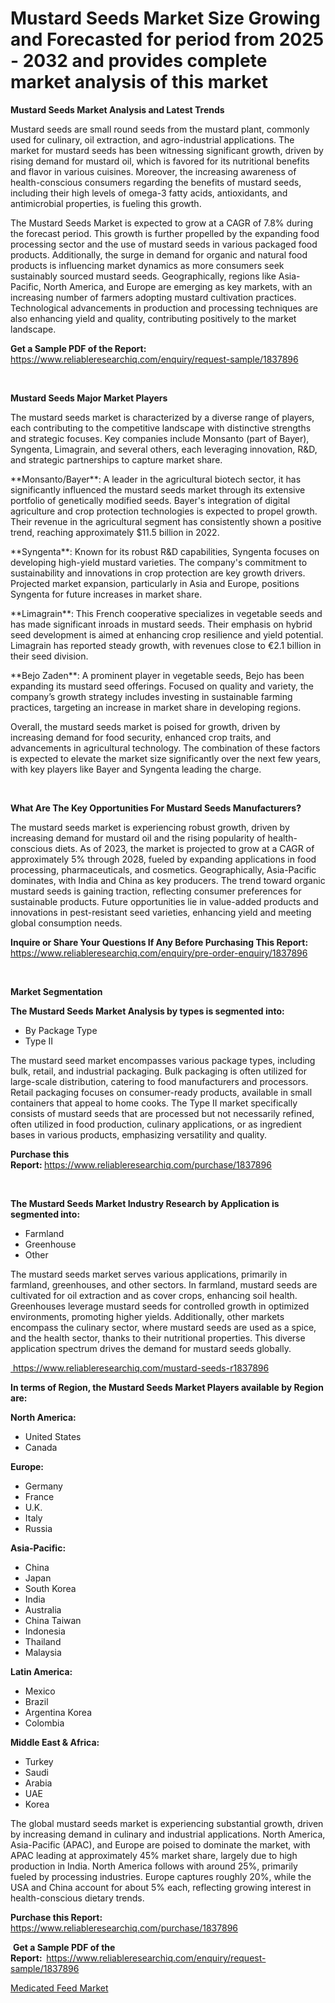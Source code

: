 <p><h1>Mustard Seeds Market Size Growing and Forecasted for period from 2025 - 2032 and provides complete market analysis of this market</h1></p><p><strong>Mustard Seeds Market Analysis and Latest Trends</strong></p>
<p><p>Mustard seeds are small round seeds from the mustard plant, commonly used for culinary, oil extraction, and agro-industrial applications. The market for mustard seeds has been witnessing significant growth, driven by rising demand for mustard oil, which is favored for its nutritional benefits and flavor in various cuisines. Moreover, the increasing awareness of health-conscious consumers regarding the benefits of mustard seeds, including their high levels of omega-3 fatty acids, antioxidants, and antimicrobial properties, is fueling this growth.</p><p>The Mustard Seeds Market is expected to grow at a CAGR of 7.8% during the forecast period. This growth is further propelled by the expanding food processing sector and the use of mustard seeds in various packaged food products. Additionally, the surge in demand for organic and natural food products is influencing market dynamics as more consumers seek sustainably sourced mustard seeds. Geographically, regions like Asia-Pacific, North America, and Europe are emerging as key markets, with an increasing number of farmers adopting mustard cultivation practices. Technological advancements in production and processing techniques are also enhancing yield and quality, contributing positively to the market landscape.</p></p>
<p><strong>Get a Sample PDF of the Report:&nbsp;</strong> <a href="https://www.reliableresearchiq.com/enquiry/request-sample/1837896?utm_campaign=2927&utm_medium=2&utm_source=Github&utm_content=ia&utm_term=30032025&utm_id=mustard-seeds">https://www.reliableresearchiq.com/enquiry/request-sample/1837896</a></p>
<p>&nbsp;</p>
<p><strong>Mustard Seeds Major Market Players</strong></p>
<p><p>The mustard seeds market is characterized by a diverse range of players, each contributing to the competitive landscape with distinctive strengths and strategic focuses. Key companies include Monsanto (part of Bayer), Syngenta, Limagrain, and several others, each leveraging innovation, R&D, and strategic partnerships to capture market share.</p><p>**Monsanto/Bayer**: A leader in the agricultural biotech sector, it has significantly influenced the mustard seeds market through its extensive portfolio of genetically modified seeds. Bayer's integration of digital agriculture and crop protection technologies is expected to propel growth. Their revenue in the agricultural segment has consistently shown a positive trend, reaching approximately $11.5 billion in 2022.</p><p>**Syngenta**: Known for its robust R&D capabilities, Syngenta focuses on developing high-yield mustard varieties. The company's commitment to sustainability and innovations in crop protection are key growth drivers. Projected market expansion, particularly in Asia and Europe, positions Syngenta for future increases in market share.</p><p>**Limagrain**: This French cooperative specializes in vegetable seeds and has made significant inroads in mustard seeds. Their emphasis on hybrid seed development is aimed at enhancing crop resilience and yield potential. Limagrain has reported steady growth, with revenues close to €2.1 billion in their seed division.</p><p>**Bejo Zaden**: A prominent player in vegetable seeds, Bejo has been expanding its mustard seed offerings. Focused on quality and variety, the company’s growth strategy includes investing in sustainable farming practices, targeting an increase in market share in developing regions.</p><p>Overall, the mustard seeds market is poised for growth, driven by increasing demand for food security, enhanced crop traits, and advancements in agricultural technology. The combination of these factors is expected to elevate the market size significantly over the next few years, with key players like Bayer and Syngenta leading the charge.</p></p>
<p>&nbsp;</p>
<p><strong>What Are The Key Opportunities For Mustard Seeds Manufacturers?</strong></p>
<p><p>The mustard seeds market is experiencing robust growth, driven by increasing demand for mustard oil and the rising popularity of health-conscious diets. As of 2023, the market is projected to grow at a CAGR of approximately 5% through 2028, fueled by expanding applications in food processing, pharmaceuticals, and cosmetics. Geographically, Asia-Pacific dominates, with India and China as key producers. The trend toward organic mustard seeds is gaining traction, reflecting consumer preferences for sustainable products. Future opportunities lie in value-added products and innovations in pest-resistant seed varieties, enhancing yield and meeting global consumption needs.</p></p>
<p><strong>Inquire or Share Your Questions If Any Before Purchasing This Report:</strong> <a href="https://www.reliableresearchiq.com/enquiry/pre-order-enquiry/1837896?utm_campaign=2927&utm_medium=2&utm_source=Github&utm_content=ia&utm_term=30032025&utm_id=mustard-seeds">https://www.reliableresearchiq.com/enquiry/pre-order-enquiry/1837896</a></p>
<p>&nbsp;</p>
<p><strong>Market Segmentation</strong></p>
<p><strong>The Mustard Seeds Market Analysis by types is segmented into:</strong></p>
<p><ul><li>By Package Type</li><li>Type II</li></ul></p>
<p><p>The mustard seed market encompasses various package types, including bulk, retail, and industrial packaging. Bulk packaging is often utilized for large-scale distribution, catering to food manufacturers and processors. Retail packaging focuses on consumer-ready products, available in small containers that appeal to home cooks. The Type II market specifically consists of mustard seeds that are processed but not necessarily refined, often utilized in food production, culinary applications, or as ingredient bases in various products, emphasizing versatility and quality.</p></p>
<p><strong>Purchase this Report:&nbsp;</strong><a href="https://www.reliableresearchiq.com/purchase/1837896?utm_campaign=2927&utm_medium=2&utm_source=Github&utm_content=ia&utm_term=30032025&utm_id=mustard-seeds">https://www.reliableresearchiq.com/purchase/1837896</a></p>
<p>&nbsp;</p>
<p><strong>The Mustard Seeds Market Industry Research by Application is segmented into:</strong></p>
<p><ul><li>Farmland</li><li>Greenhouse</li><li>Other</li></ul></p>
<p><p>The mustard seeds market serves various applications, primarily in farmland, greenhouses, and other sectors. In farmland, mustard seeds are cultivated for oil extraction and as cover crops, enhancing soil health. Greenhouses leverage mustard seeds for controlled growth in optimized environments, promoting higher yields. Additionally, other markets encompass the culinary sector, where mustard seeds are used as a spice, and the health sector, thanks to their nutritional properties. This diverse application spectrum drives the demand for mustard seeds globally.</p></p>
<p><a href="https://www.reliableresearchiq.com/mustard-seeds-r1837896?utm_campaign=2927&utm_medium=2&utm_source=Github&utm_content=ia&utm_term=30032025&utm_id=mustard-seeds">&nbsp;https://www.reliableresearchiq.com/mustard-seeds-r1837896</a></p>
<p><strong>In terms of Region, the Mustard Seeds Market Players available by Region are:</strong></p>
<p>
    <p> <strong> North America: </strong>
        <ul>
            <li>United States</li>
            <li>Canada</li>
        </ul>
        </p> 
    <p> <strong> Europe: </strong>
        <ul>
            <li>Germany</li>
            <li>France</li>
            <li>U.K.</li>
            <li>Italy</li>
            <li>Russia</li>
        </ul>
        </p> 
    <p> <strong> Asia-Pacific: </strong>
        <ul>
            <li>China</li>
            <li>Japan</li>
            <li>South Korea</li>
            <li>India</li>
            <li>Australia</li>
            <li>China Taiwan</li>
            <li>Indonesia</li>
            <li>Thailand</li>
            <li>Malaysia</li>
        </ul>
        </p> 
    <p> <strong> Latin America: </strong>
        <ul>
            <li>Mexico</li>
            <li>Brazil</li>
            <li>Argentina Korea</li>
            <li>Colombia</li>
        </ul>
        </p> 
    <p> <strong> Middle East & Africa: </strong>
        <ul>
            <li>Turkey</li>
            <li>Saudi</li>
            <li>Arabia</li>
            <li>UAE</li>
            <li>Korea</li>
        </ul>
    </p>
    </p>
<p><p>The global mustard seeds market is experiencing substantial growth, driven by increasing demand in culinary and industrial applications. North America, Asia-Pacific (APAC), and Europe are poised to dominate the market, with APAC leading at approximately 45% market share, largely due to high production in India. North America follows with around 25%, primarily fueled by processing industries. Europe captures roughly 20%, while the USA and China account for about 5% each, reflecting growing interest in health-conscious dietary trends.</p></p>
<p><strong>Purchase this Report: </strong><a href="https://www.reliableresearchiq.com/purchase/1837896?utm_campaign=2927&utm_medium=2&utm_source=Github&utm_content=ia&utm_term=30032025&utm_id=mustard-seeds">https://www.reliableresearchiq.com/purchase/1837896</a></p>
<p>&nbsp;<strong>Get a Sample PDF of the Report:&nbsp;&nbsp;</strong><a href="https://www.reliableresearchiq.com/enquiry/request-sample/1837896?utm_campaign=2927&utm_medium=2&utm_source=Github&utm_content=ia&utm_term=30032025&utm_id=mustard-seeds">https://www.reliableresearchiq.com/enquiry/request-sample/1837896</a></p>
<p><strong></strong></p>
<p><p><a href="https://github.com/sapsaidamary/Market-Research-Report-List-1/blob/main/medicated-feed-market.md?utm_campaign=2927&utm_medium=2&utm_source=Github&utm_content=ia&utm_term=30032025&utm_id=mustard-seeds">Medicated Feed Market</a></p></p>